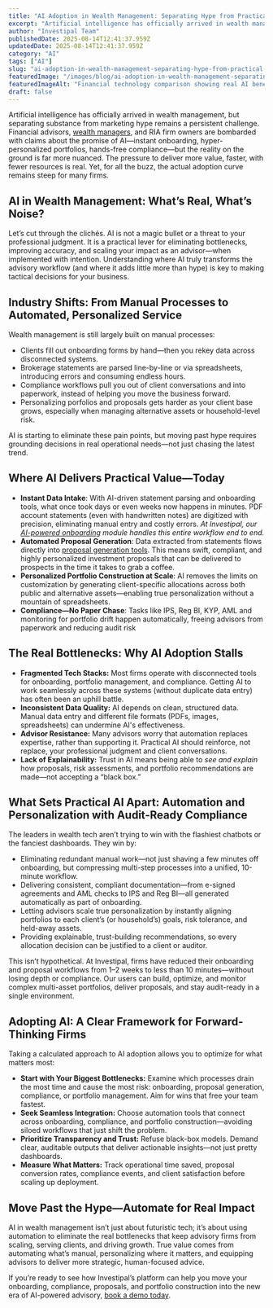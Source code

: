 ```yaml
---
title: "AI Adoption in Wealth Management: Separating Hype from Practical Value"
excerpt: "Artificial intelligence has officially arrived in wealth management, but separating substance from marketing hype remains a persistent challenge."
author: "Investipal Team"
publishedDate: 2025-08-14T12:41:37.959Z
updatedDate: 2025-08-14T12:41:37.959Z
category: "AI"
tags: ["AI"]
slug: "ai-adoption-in-wealth-management-separating-hype-from-practical-value"
featuredImage: "/images/blog/ai-adoption-in-wealth-management-separating-hype-from-practical-value__689dd9814b7a947e01f7d30c_688b9304c25c527be72c2ad0_AI_2520Adoption_2520in_2520Wealth_2520Management_2520Separating_2520Hype_2520from_2520Practical_2520Value_25201.png"
featuredImageAlt: "Financial technology comparison showing real AI benefits for wealth management firms"
draft: false
---
```

<p id="">Artificial intelligence has officially arrived in wealth management, but separating substance from marketing hype remains a persistent challenge. Financial advisors, <a href="/segments/wealth-managers">wealth managers</a>, and RIA firm owners are bombarded with claims about the promise of AI—instant onboarding, hyper-personalized portfolios, hands-free compliance—but the reality on the ground is far more nuanced. The pressure to deliver more value, faster, with fewer resources is real. Yet, for all the buzz, the actual adoption curve remains steep for many firms.</p><h2 id="">AI in Wealth Management: What’s Real, What’s Noise?</h2><p id="">Let’s cut through the clichés. AI is not a magic bullet or a threat to your professional judgment. It is a practical lever for eliminating bottlenecks, improving accuracy, and scaling your impact as an advisor—when implemented with intention. Understanding where AI truly transforms the advisory workflow (and where it adds little more than hype) is key to making tactical decisions for your business.</p><h2 id="">Industry Shifts: From Manual Processes to Automated, Personalized Service</h2><p id="">Wealth management is still largely built on manual processes:</p><ul id=""><li id="">Clients fill out onboarding forms by hand—then you rekey data across disconnected systems.</li><li id="">Brokerage statements are parsed line-by-line or via spreadsheets, introducing errors and consuming endless hours.</li><li id="">Compliance workflows pull you out of client conversations and into paperwork, instead of helping you move the business forward.</li><li id="">Personalizing porfolios and proposals gets harder as your client base grows, especially when managing alternative assets or household-level risk.</li></ul><p id="">AI is starting to eliminate these pain points, but moving past hype requires grounding decisions in real operational needs—not just chasing the latest trend.</p><h2 id="">Where AI Delivers Practical Value—Today</h2><ul id=""><li id=""><strong id="">Instant Data Intake</strong>: With AI-driven statement parsing and onboarding tools, what once took days or even weeks now happens in minutes. PDF account statements (even with handwritten notes) are digitized with precision, eliminating manual entry and costly errors.&nbsp;<em id="">At Investipal, our </em><a href="/blog/5-essential-digital-onboarding-features-financial-advisors-need-in-2025" target="_blank"><em id="">AI-powered onboarding</em></a><em id=""> module handles this entire workflow end to end.</em></li><li id=""><strong id="">Automated Proposal Generation</strong>: Data extracted from statements flows directly into <a href="/blog/next-gen-proposal-generation-for-financial-advisors">proposal generation tools</a>. This means swift, compliant, and highly personalized investment proposals that can be delivered to prospects in the time it takes to grab a coffee.</li><li id=""><strong id="">Personalized Portfolio Construction at Scale</strong>: AI removes the limits on customization by generating client-specific allocations across both public and alternative assets—enabling true personalization without a mountain of spreadsheets.</li><li id=""><strong id="">Compliance—No Paper Chase</strong>: Tasks like IPS, Reg BI, KYP, AML&nbsp;and monitoring for portfolio drift happen automatically, freeing advisors from paperwork and reducing audit risk</li></ul><h2 id="">The Real Bottlenecks: Why AI Adoption Stalls</h2><ul id=""><li id=""><strong id="">Fragmented Tech Stacks:</strong> Most firms operate with disconnected tools for onboarding, portfolio management, and compliance. Getting AI to work seamlessly across these systems (without duplicate data entry) has often been an uphill battle.</li><li id=""><strong id="">Inconsistent Data Quality:</strong> AI depends on clean, structured data. Manual data entry and different file formats (PDFs, images, spreadsheets) can undermine AI's effectiveness.</li><li id=""><strong id="">Advisor Resistance:</strong> Many advisors worry that automation replaces expertise, rather than supporting it. Practical AI should reinforce, not replace, your professional judgment and client conversations.</li><li id=""><strong id="">Lack of Explainability:</strong> Trust in AI means being able to <em id="">see and explain</em> how proposals, risk assessments, and portfolio recommendations are made—not accepting a “black box.”</li></ul><h2 id="">What Sets Practical AI Apart: Automation and Personalization with Audit-Ready Compliance</h2><p id="">The leaders in wealth tech aren’t trying to win with the flashiest chatbots or the fanciest dashboards. They win by:</p><ul id=""><li id="">Eliminating redundant manual work—not just shaving a few minutes off onboarding, but compressing multi-step processes into a unified, 10-minute workflow.</li><li id="">Delivering consistent, compliant documentation—from e-signed agreements and AML checks to IPS and Reg BI—all generated automatically as part of onboarding.</li><li id="">Letting advisors scale true personalization by instantly aligning portfolios to each client’s (or household’s) goals, risk tolerance, and held-away assets.</li><li id="">Providing explainable, trust-building recommendations, so every allocation decision can be justified to a client or auditor.</li></ul><p id="">This isn’t hypothetical. At Investipal, firms have reduced their onboarding and proposal workflows from 1–2 weeks to less than 10 minutes—without losing depth or compliance. Our users can build, optimize, and monitor complex multi-asset portfolios, deliver proposals, and stay audit-ready in a single environment.</p><h2 id="">Adopting AI: A Clear Framework for Forward-Thinking Firms</h2><p id="">Taking a calculated approach to AI adoption allows you to optimize for what matters most:</p><ul id=""><li id=""><strong id="">Start with Your Biggest Bottlenecks:</strong> Examine which processes drain the most time and cause the most risk: onboarding, proposal generation, compliance, or portfolio management. Aim for wins that free your team fastest.</li><li id=""><strong id="">Seek Seamless Integration:</strong> Choose automation tools that connect across onboarding, compliance, and portfolio construction—avoiding siloed workflows that just shift the problem.</li><li id=""><strong id="">Prioritize Transparency and Trust:</strong> Refuse black-box models. Demand clear, auditable outputs that deliver actionable insights—not just pretty dashboards.</li><li id=""><strong id="">Measure What Matters:</strong> Track operational time saved, proposal conversion rates, compliance events, and client satisfaction before scaling up deployment.</li></ul><h2 id="">Move Past the Hype—Automate for Real Impact</h2><p id="">AI in wealth management isn’t just about futuristic tech; it’s about using automation to eliminate the real bottlenecks that keep advisory firms from scaling, serving clients, and driving growth. True value comes from automating what’s manual, personalizing where it matters, and equipping advisors to deliver more strategic, human-focused advice.</p><p id="">If you’re ready to see how Investipal’s platform can help you move your onboarding, compliance, proposals, and portfolio construction into the new era of AI-powered advisory, <a href="/book-a-demo" target="_blank">book a demo today</a>.</p>